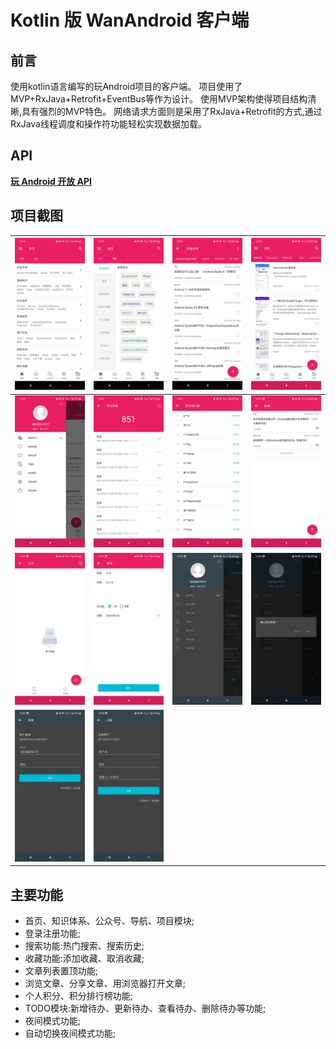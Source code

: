 # Kotlin 版 WanAndroid 客户端

[//]: # ([![Platform][1]][2]  [![Build Status][3]][4]  [![Release][5]][6]  [![Release][7]][8]  [![GitHub license][9]][10]  [![][11]][12] )

[//]: # ()
[//]: # ([1]:https://img.shields.io/badge/platform-Android-blue.svg  )

[//]: # ([2]:https://github.com/iceCola7/WanAndroid)

[//]: # ()
[//]: # ([3]:https://travis-ci.com/iceCola7/WanAndroid.svg?branch=master)

[//]: # ([4]:https://travis-ci.com/iceCola7/WanAndroid)

[//]: # ()
[//]: # ([5]:https://img.shields.io/badge/API-16%2B-brightgreen.svg?style=flat)

[//]: # ([6]:https://android-arsenal.com/api?level=16)

[//]: # ()
[//]: # ([7]:https://img.shields.io/github/release/iceCola7/WanAndroid.svg)

[//]: # ([8]:https://github.com/iceCola7/WanAndroid/releases/latest)

[//]: # ()
[//]: # ([9]:https://img.shields.io/badge/license-Apache%202-blue.svg)

[//]: # ([10]:https://github.com/iceCola7/WanAndroid/blob/master/LICENSE)

[//]: # ()
[//]: # ([11]:https://img.shields.io/badge/QQ-563859095-orange.svg)

[//]: # ([12]:http://wpa.qq.com/msgrd?v=3&uin=563859095&site=qq&menu=yes)

[//]: # ()
[//]: # (- **Flutter 版 WANAndroid 客户端：[https://github.com/iceCola7/flutter_wanandroid]&#40;https://github.com/iceCola7/flutter_wanandroid&#41;**)

[//]: # (- **Kotlin 版 MVP 基础框架：[https://github.com/iceCola7/KotlinMVPSamples]&#40;https://github.com/iceCola7/KotlinMVPSamples&#41;**)

[//]: # (- **Java 版 MVP 基础框架：[https://github.com/iceCola7/MVPSamples]&#40;https://github.com/iceCola7/MVPSamples&#41;**)

[//]: # (- **Github 项目地址：[https://github.com/iceCola7/WanAndroid]&#40;https://github.com/iceCola7/WanAndroid&#41;**)

[//]: # ()
[//]: # (**开源不易，如果喜欢的话希望给个 `Star` 或 `Fork` ^_^ ，谢谢~~**)

## 前言
使用kotlin语言编写的玩Android项目的客户端。
项目使用了MVP+RxJava+Retrofit+EventBus等作为设计。
使用MVP架构使得项目结构清晰,具有强烈的MVP特色。
网络请求方面则是采用了RxJava+Retrofit的方式,通过RxJava线程调度和操作符功能轻松实现数据加载。

## API
[**玩 Android 开放 API**](http://www.wanandroid.com/blog/show/2)

## 项目截图

| ![](art/05.jpg) | ![](art/06.jpg) | ![](art/07.jpg) | ![](art/08.jpg) |
| --- | --- | --- | --- |
| ![](art/09.jpg) | ![](art/10.jpg) | ![](art/11.jpg) | ![](art/12.jpg) |
| ![](art/13.jpg) | ![](art/14.jpg) | ![](art/15.jpg) | ![](art/16.jpg) |
| ![](art/17.jpg) | ![](art/18.jpg) |


## 主要功能

- 首页、知识体系、公众号、导航、项目模块;
- 登录注册功能;
- 搜索功能:热门搜索、搜索历史;
- 收藏功能:添加收藏、取消收藏;
- 文章列表置顶功能;
- 浏览文章、分享文章、用浏览器打开文章;
- 个人积分、积分排行榜功能;
- TODO模块:新增待办、更新待办、查看待办、删除待办等功能;
- 夜间模式功能;
- 自动切换夜间模式功能;

